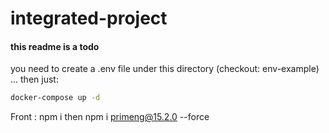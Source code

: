 # integrated-project

#### this readme is a todo

you need to create a .env file under this directory (checkout: env-example) ... then just:

```sh
docker-compose up -d
```

Front : npm i
then npm i primeng@15.2.0 --force
